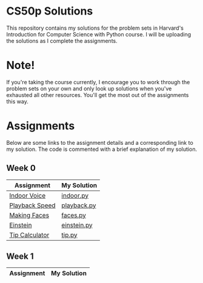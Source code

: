 # CS50p Solutions
This repository contains my solutions for the problem sets in Harvard's Introduction for Computer Science with Python course. I will be uploading the solutions as I complete the assignments.

# Note!
If you're taking the course currently, I encourage you to work through the problem sets on your own and only look up solutions when you've exhausted all other resources. You'll get the most out of the assignments this way.

# Assignments
Below are some links to the assignment details and a corresponding link to my solution. The code is commented with a brief explanation of my solution.
## Week 0
| Assignment | My Solution |
| ---------- | -------- |
| [Indoor Voice](https://cs50.harvard.edu/python/2022/psets/0/indoor/) | [indoor.py](https://github.com/cheksumhov/cs50p-solutions/blob/main/Week%200/indoor.py) |
| [Playback Speed](https://cs50.harvard.edu/python/2022/psets/0/playback/) | [playback.py](https://github.com/cheksumhov/cs50p-solutions/blob/main/Week%200/playback.py) |
| [Making Faces](https://cs50.harvard.edu/python/2022/psets/0/faces/) | [faces.py](https://github.com/cheksumhov/cs50p-solutions/blob/main/Week%200/faces.py) |
| [Einstein](https://cs50.harvard.edu/python/2022/psets/0/einstein/) | [einstein.py](https://github.com/cheksumhov/cs50p-solutions/blob/main/Week%200/einstein.py) |
| [Tip Calculator](https://cs50.harvard.edu/python/2022/psets/0/tip/) | [tip.py](https://github.com/cheksumhov/cs50p-solutions/blob/main/Week%200/tip.py) |

## Week 1
| Assignment | My Solution |
| ---------- | ----------- |
